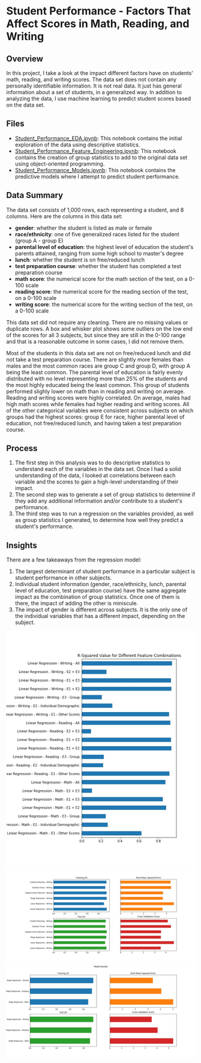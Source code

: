 # Student Performance - Factors That Affect Scores in Math, Reading, and Writing

## Overview
In this project, I take a look at the impact different factors have on students' math, reading, and writing scores.  The data set does not contain any personally identifiable information.  It is not real data.  It just has general information about a set of students, in a generalized way.  In addition to analyzing the data, I use machine learning to predict student scores based on the data set.

## Files
- [Student_Performance_EDA.ipynb](https://github.com/albert-ntiri/student_performance/blob/main/Student_Performance_EDA.ipynb): This notebook contains the initial exploration of the data using descriptive statistics.
- [Student_Performance_Feature_Engineering.ipynb](https://github.com/albert-ntiri/student_performance/blob/main/Student_Performance_Feature_Engineering.ipynb): This notebook contains the creation of group statistics to add to the original data set using object-oriented programming.
- [Student_Performance_Models.ipynb](https://github.com/albert-ntiri/student_performance/blob/main/Student_Performance_Models.ipynb): This notebook contains the predictive models where I attempt to predict student performance.

## Data Summary
The data set consists of 1,000 rows, each representing a student, and 8 columns.  Here are the columns in this data set:
- **gender**: whether the student is listed as male or female
- **race/ethnicity**: one of five generalized races listed for the student (group A - group E)
- **parental level of education**: the highest level of education the student's parents attained, ranging from some high school to master's degree
- **lunch**: whether the student is on free/reduced lunch
- **test preparation course**: whether the student has completed a test preparation course
- **math score**: the numerical score for the math section of the test, on a 0-100 scale
- **reading score**: the numerical score for the reading section of the test, on a 0-100 scale
- **writing score**: the numerical score for the writing section of the test, on a 0-100 scale

This data set did not require any cleaning.  There are no missing values or duplicate rows.  A box and whisker plot shows some outliers on the low end of the scores for all 3 subjects, but since they are still in the 0-100 range and that is a reasonable outcome in some cases, I did not remove them.

Most of the students in this data set are not on free/reduced lunch and did not take a test preparation course.  There are slightly more females than males and the most common races are group C and group D, with group A being the least common.  The parental level of education is fairly evenly distributed with no level representing more than 25% of the students and the most highly educated being the least common.  This group of students performed slighly lower on math than in reading and writing on average.  Reading and writing scores were highly correlated.  On average, males had high math scores while females had higher reading and writing scores.  All of the other categorical variables were consistent across subjects on which groups had the highest scores: group E for race, higher parental level of education, not free/reduced lunch, and having taken a test preparation course.

## Process
1. The first step in this analysis was to do descriptive statistics to understand each of the variables in the data set.  Once I had a solid understanding of the data, I looked at correlations between each variable and the scores to gain a high-level understanding of their impact.
2. The second step was to generate a set of group statistics to determine if they add any additional information and/or contribute to a student's performance.
3. The third step was to run a regression on the variables provided, as well as group statistics I generated, to determine how well they predict a student's performance.

## Insights
There are a few takeaways from the regression model:
1. The largest determinant of student performance in a particular subject is student performance in other subjects.
2. Individual student information (gender, race/ethnicity, lunch, parental level of education, test preparation course) have the same aggregate impact as the combination of group statistics.  Once one of them is there, the impact of adding the other is miniscule.
3. The impact of gender is different across subjects.  It is the only one of the individual variables that has a different impact, depending on the subject.

![](charts/feature_comparison.jpg)
![](charts/model_comparison.jpg)
![](charts/final_model_results.jpg)
